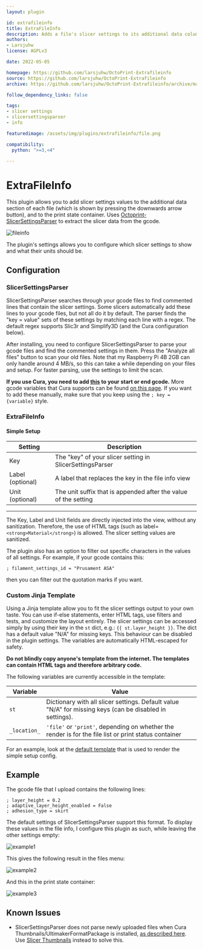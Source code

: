 ```yaml
---
layout: plugin

id: extrafileinfo
title: ExtraFileInfo
description: Adds a file's slicer settings to its additional data column.
authors:
- Larsjuhw
license: AGPLv3

date: 2022-05-05

homepage: https://github.com/larsjuhw/OctoPrint-Extrafileinfo
source: https://github.com/larsjuhw/OctoPrint-Extrafileinfo
archive: https://github.com/larsjuhw/OctoPrint-Extrafileinfo/archive/master.zip

follow_dependency_links: false

tags:
- slicer settings
- slicersettingsparser
- info

featuredimage: /assets/img/plugins/extrafileinfo/file.png

compatibility:
  python: ">=3,<4"

---
```


# ExtraFileInfo

This plugin allows you to add slicer settings values to the additional data section of each file (which is shown by pressing the downwards arrow button), and to the print state container. Uses [Octoprint-SlicerSettingsParser](https://github.com/larsjuhw/OctoPrint-SlicerSettingsParser) to extract the slicer data from the gcode.

![fileinfo](/assets/img/plugins/extrafileinfo/file.png)

The plugin's settings allows you to configure which slicer settings to show and what their units should be.

## Configuration
### SlicerSettingsParser
SlicerSettingsParser searches through your gcode files to find commented lines that contain the slicer settings. Some slicers automatically add these lines to your gcode files, but not all do it by default. The parser finds the "key = value" sets of these settings by matching each line with a regex. The default regex supports Slic3r and Simplify3D (and the Cura configuration below).

After installing, you need to configure SlicerSettingsParser to parse your gcode files and find the commented settings in them. Press the "Analyze all files" button to scan your old files. Note that my Raspberry Pi 4B 2GB can only handle around 4 MB/s, so this can take a while depending on your files and setup. For faster parsing, use the settings to limit the scan.

**If you use Cura, you need to add [this](https://gist.github.com/larsjuhw/3db286b71d9c91ca7c72d3fd3325af9f) to your start or end gcode.** More gcode variables that Cura supports can be found [on this page](http://files.fieldofview.com/cura/Replacement_Patterns.html). If you want to add these manually, make sure that you keep using the `; key = {variable}` style.

### ExtraFileInfo

#### Simple Setup

| **Setting**      	| **Description**                                                 	|
|------------------	|-----------------------------------------------------------------	|
| Key              	| The "key" of your slicer setting in SlicerSettingsParser        	|
| Label (optional) 	| A label that replaces the key in the file info view             	|
| Unit (optional)  	| The unit suffix that is appended after the value of the setting 	|

---


The Key, Label and Unit fields are directly injected into the view, without any sanitization. Therefore, the use of HTML tags (such as label=`<strong>Material</strong>`) is allowed. The slicer setting values are sanitized.

The plugin also has an option to filter out specific characters in the values of all settings. For example, if your gcode contains this:

`; filament_settings_id = "Prusament ASA"`

then you can filter out the quotation marks if you want.

### Custom Jinja Template
Using a Jinja template allow you to fit the slicer settings output to your own taste. You can use if-else statements, enter HTML tags, use filters and tests, and customize the layout entirely. The slicer settings can be accessed simply by using their key in the `st` dict, e.g.: `{{ st.layer_height }}`. The dict has a default value "N/A" for missing keys. This behaviour can be disabled in the plugin settings. The variables are automatically HTML-escaped for safety.

**Do not blindly copy anyone's template from the internet. The templates can contain HTML tags and therefore arbitrary code.**

The following variables are currently accessible in the template:

| Variable     | Value                                                                                                    |
|--------------|----------------------------------------------------------------------------------------------------------|
| `st`         | Dictionary with all slicer settings. Default value "N/A" for missing keys (can be disabled in settings). |
| `_location_` | `'file'` or `'print'`, depending on whether the render is for the file list or print status container    |

For an example, look at the [default template](https://github.com/larsjuhw/OctoPrint-ExtraFileInfo/blob/rc/octoprint_extrafileinfo/templates/extrafileinfo_additionalInfo.jinja2) that is used to render the simple setup config.

## Example

The gcode file that I upload contains the following lines:

```
; layer_height = 0.2
; adaptive_layer_height_enabled = False
; adhesion_type = skirt
```
The default settings of SlicerSettingsParser support this format. To display these values in the file info, I configure this plugin as such, while leaving the other settings empty:

![example1](/assets/img/plugins/extrafileinfo/example1.png)

This gives the following result in the files menu:

![example2](/assets/img/plugins/extrafileinfo/example2.png)

And this in the print state container:

![example3](/assets/img/plugins/extrafileinfo/example3.png)

## Known Issues

* SlicerSettingsParser does not parse newly uploaded files when Cura Thumbnails/UltimakerFormatPackage is installed, [as described here](https://github.com/tjjfvi/OctoPrint-SlicerSettingsParser/issues/7). Use [Slicer Thumbnails](https://plugins.octoprint.org/plugins/prusaslicerthumbnails/#cura) instead to solve this.